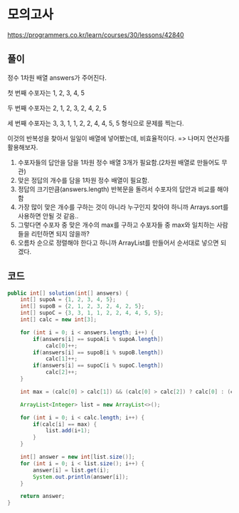 # 모의고사

https://programmers.co.kr/learn/courses/30/lessons/42840

## 풀이

정수 1차원 배열 answers가 주어진다.

첫 번째 수포자는 1, 2, 3, 4, 5

두 번째 수포자는 2, 1, 2, 3, 2, 4, 2, 5

세 번째 수포자는 3, 3, 1, 1, 2, 2, 4, 4, 5, 5 형식으로 문제를 찍는다.

이것의 반복성을 찾아서 일일이 배열에 넣어봤는데, 비효율적이다. => 나머지 연산자를 활용해보자.

1. 수포자들의 답안을 담을 1차원 정수 배열 3개가 필요함.(2차원 배열로 만들어도 무관)
2. 맞은 정답의 개수를 담을 1차원 정수 배열이 필요함.
3. 정답의 크기만큼(answers.length) 반복문을 돌려서 수포자의 답안과 비교를 해야함
4. 가장 많이 맞은 개수를 구하는 것이 아니라 누구인지 찾아야 하니까 Arrays.sort를 사용하면 안될 것 같음..
5. 그렇다면 수포자 중 맞은 개수의 max를 구하고 수포자들 중 max와 일치하는 사람들을 리턴하면 되지 않을까?
6. 오름차 순으로 정렬해야 한다고 하니까 ArrayList를 만들어서 순서대로 넣으면 되겠다.

## 코드

```java
public int[] solution(int[] answers) {
    int[] supoA = {1, 2, 3, 4, 5};
    int[] supoB = {2, 1, 2, 3, 2, 4, 2, 5};
    int[] supoC = {3, 3, 1, 1, 2, 2, 4, 4, 5, 5};
    int[] calc = new int[3];

    for (int i = 0; i < answers.length; i++) {
        if(answers[i] == supoA[i % supoA.length])
            calc[0]++;
        if(answers[i] == supoB[i % supoB.length])
            calc[1]++;
        if(answers[i] == supoC[i % supoC.length])
            calc[2]++;
    }

    int max = (calc[0] > calc[1]) && (calc[0] > calc[2]) ? calc[0] : (calc[2] > calc[1] ? calc[2] : calc[1]);   

    ArrayList<Integer> list = new ArrayList<>();

    for (int i = 0; i < calc.length; i++) {
        if(calc[i] == max) {
            list.add(i+1);
        }
    }

    int[] answer = new int[list.size()];
    for (int i = 0; i < list.size(); i++) {
        answer[i] = list.get(i);
        System.out.println(answer[i]);
    }

    return answer;
}
```